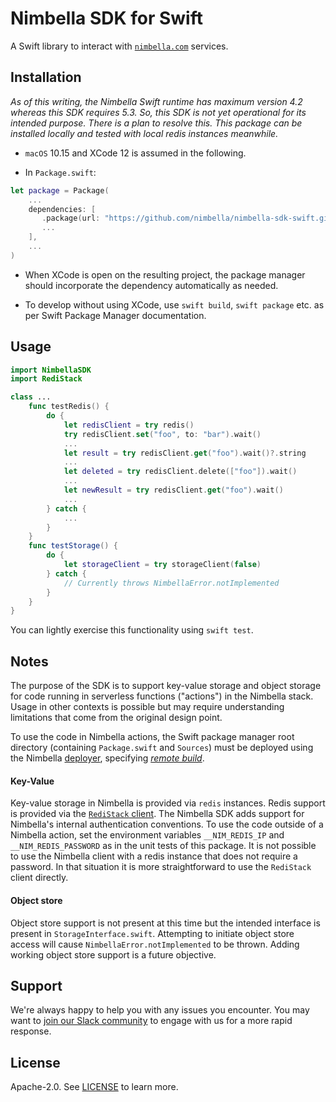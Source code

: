 # Nimbella SDK for Swift

A Swift library to interact with [`nimbella.com`](https://nimbella.com) services.

## Installation

_As of this writing, the Nimbella Swift runtime has maximum version 4.2 whereas this SDK requires 5.3.  So, this SDK is not yet operational for its intended purpose.  There is a plan to resolve this.  This package can be installed locally and tested with local redis instances meanwhile._

- `macOS` 10.15 and XCode 12 is assumed in the following.

- In `Package.swift`:

```swift
let package = Package(
    ...
    dependencies: [
       .package(url: "https://github.com/nimbella/nimbella-sdk-swift.git", .branch("master"), name: NimbellaSDK)
       ...
    ],
    ...
)
```
- When XCode is open on the resulting project, the package manager should incorporate the dependency automatically as needed.

- To develop without using XCode, use `swift build`, `swift package` etc. as per Swift Package Manager documentation.

## Usage

```swift
import NimbellaSDK
import RediStack

class ...
    func testRedis() {
        do {
            let redisClient = try redis()
            try redisClient.set("foo", to: "bar").wait()
            ...
            let result = try redisClient.get("foo").wait()?.string
            ...  
            let deleted = try redisClient.delete(["foo"]).wait()
            ...
            let newResult = try redisClient.get("foo").wait()
            ...
        } catch {
            ...
        }
    }
    func testStorage() {
        do {
            let storageClient = try storageClient(false)
        } catch {
            // Currently throws NimbellaError.notImplemented
        }
    }
}
```

You can lightly exercise this functionality using `swift test`.

## Notes

The purpose of the SDK is to support key-value storage and object storage for code running in serverless functions ("actions") in the Nimbella stack.  Usage in other contexts is possible but may require understanding limitations that come from the original design point.

To use the code in Nimbella actions, the Swift package manager root directory (containing `Package.swift` and `Sources`) must be deployed using the Nimbella [deployer](https://docs.nimbella.com/deployer-overview), specifying [_remote build_](https://docs.nimbella.com/building#remote-builds).

#### Key-Value

Key-value storage in Nimbella is provided via `redis` instances.  Redis support is provided via the [`RediStack` client](https://gitlabhttps://github.com/Mordil/RediStack).  The Nimbella SDK adds support for Nimbella's internal authentication conventions.   To use the code outside of a Nimbella action, set the environment variables `__NIM_REDIS_IP` and `__NIM_REDIS_PASSWORD` as in the unit tests of this package.  It is not possible to use the Nimbella client with a redis instance that does not require a password.  In that situation it is more straightforward to use the `RediStack` client directly.

#### Object store

Object store support is not present at this time but the intended interface is present in `StorageInterface.swift`.   Attempting to initiate object store access will cause `NimbellaError.notImplemented` to be thrown.   Adding working object store support is a future objective.

## Support

We're always happy to help you with any issues you encounter. You may want to [join our Slack community](https://nimbella-community.slack.com/) to engage with us for a more rapid response.

## License

Apache-2.0. See [LICENSE](LICENSE) to learn more.
